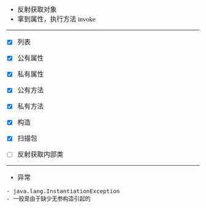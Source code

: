 <span  style="font-family: Simsun,serif; font-size: 17px; ">

- 反射获取对象
- 拿到属性，执行方法 invoke

---

- [x] 列表
- [x] 公有属性
- [x] 私有属性
- [x] 公有方法
- [x] 私有方法
- [x] 构造
- [x] 扫描包
- [ ] 反射获取内部类


---

- 异常
~~~
- java.lang.InstantiationException
- 一般是由于缺少无参构造引起的
~~~


</span>